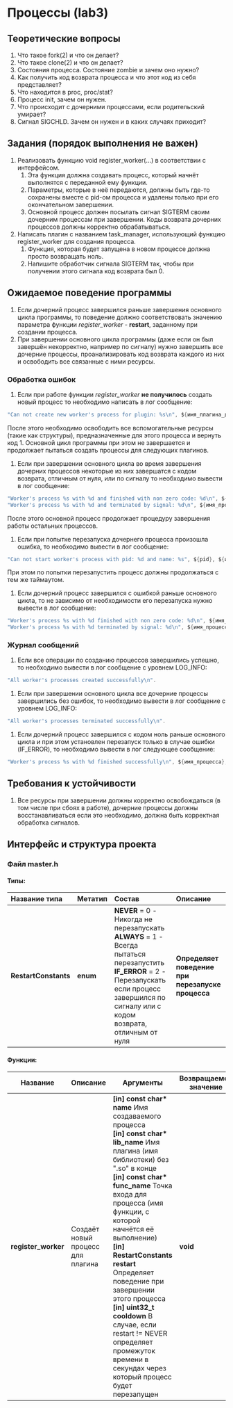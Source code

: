 # Процессы (lab3)

## Теоретические вопросы

1. Что такое fork(2) и что он делает?
1. Что такое clone(2) и что он делает?
1. Состояния процесса. Состояние zombie и зачем оно нужно?
1. Как получить код возврата процесса и что этот код из себя представляет?
1. Что находится в proc, proc/stat?
1. Процесс init, зачем он нужен.
1. Что происходит с дочерними процессами, если родительский умирает?
1. Сигнал SIGCHLD. Зачем он нужен и в каких случаях приходит?

## Задания (порядок выполнения не важен)
1. Реализовать функцию void register_worker(...) в соответствии с интерфейсом.
    1. Эта функция должна создавать процесс, который начнёт выполнятся с переданной ему функции.
    1. Параметры, которые в неё передаются, должны быть где-то сохранены вместе с pid-ом процесса и
        удалены только при его окончательном завершении.
    1. Основной процесс должен посылать сигнал SIGTERM своим дочерним процессам при завершении.
        Коды возврата дочерних процессов должны корректно обрабатываться.
1. Написать плагин с названием task_manager, использующий функцию register_worker для создания процесса.
    1. Функция, которая будет запущена в новом процессе должна просто возвращать ноль.
    1. Напишите обработчик сигнала SIGTERM так, чтобы при получении этого сигнала код возврата был 0.

## Ожидаемое поведение программы

1. Если дочерний процесс завершился раньше завершения основного цикла программы, то поведение должно соответствовать
 значению параметра функции *register_worker* - **restart**, заданному при создании процесса.
1. При завершении основного цикла программы (даже если он был завершён некорректно, например по сигналу) нужно завершить все
 дочерние процессы, проанализировать код возврата каждого из них и освободить все связанные с ними ресурсы.

### Обработка ошибок

1. Если при работе функции *register_worker* **не получилось** создать новый процесс то необходимо написать в лог сообщение:
```C
"Can not create new worker's process for plugin: %s\n", ${имя_плагина_для_которого_создавался_процесс}.
```
После этого необходимо освободить все вспомогательные ресурсы (такие как структуры), предназначенные для этого процесса и
вернуть код 1.
Основной цикл программы при этом не завершается и продолжает пытаться создать процессы для следующих плагинов.
1. Если при завершении основного цикла во время завершения дочерних процессов некоторые из них завершатся с кодом возврата, отличным от нуля, или по сигналу то необходимо вывести в лог сообщение:
```C
"Worker's process %s with %d and finished with non zero code: %d\n", ${имя_процесса}, ${pid}, ${код_завершения} - в случае не нулевого кода,
"Worker's process %s with %d and terminated by signal: %d\n", ${имя_процесса}, ${pid}, ${номер_сигнала} - в случае завершения по сигналу
```
После этого основной процесс продолжает процедуру завершения работы остальных процессов.
1. Если при попытке перезапуска дочернего процесса произошла ошибка, то необходимо вывести в лог сообщение:
```C
"Can not start worker's process with pid: %d and name: %s", ${pid}, ${имя_процесса}
```
При этом по попытки перезапустить процесс должны продолжаться с тем же таймаутом.
1. Если дочерний процесс завершился с ошибкой раньше основного цикла, то не зависимо от необходимости его перезапуска нужно вывести в лог сообщение:
```C
"Worker's process %s with %d finished with non zero code: %d\n", ${имя_процесса}, ${pid}, ${код_завершения} - в случае не нулевого кода,
"Worker's process %s with %d terminated by signal: %d\n", ${имя_процесса}, ${pid}, ${номер_сигнала} - в случае завершения по сигналу
```

### Журнал сообщений

1. Если все операции по созданию процессов завершились успешно, то необходимо вывести в лог сообщение с уровнем LOG_INFO:
```C
"All worker's processes created successfully\n".
```
1. Если при завершении основного цикла все дочерние процессы завершились без ошибок, то необходимо вывести в лог сообщение с уровнем LOG_INFO:
```C
"All worker's processes terminated successfully\n".
```
1. Если дочерний процесс завершился с кодом ноль раньше основного цикла и при этом установлен перезапуск только в случае ошибки (IF_ERROR), то необходимо вывести в лог следующее сообщение:
```C
"Worker's process %s with %d finished successfully\n", ${имя_процесса}, ${pid}
```

## Требования к устойчивости

1. Все ресурсы при завершении должны корректно освобождаться (в том числе при сбоях в работе),
    дочерние процессы должны восстанавливаться если это необходимо, должна быть корректная обработка сигналов.

## Интерфейс и структура проекта

### Файл master.h

#### Типы:

<table>
  <thead>
    <tr>
      <th style="text-align: left;">Название типа</th>
      <th style="text-align: left;">Метатип</th>
      <th style="text-align: left;">Состав</th>
      <th style="text-align: left;">Описание</th>
    </tr>
  </thead>
  <tbody>
    <tr>
      <td style="text-align: left;"><b>RestartConstants</b></td>
      <td style="text-align: left;"><b>enum</b></td>
      <td style="text-align: left;">
        <b>NEVER</b> = 0 - Никогда не перезапускать<br>
        <b>ALWAYS</b> = 1 - Всегда пытаться перезапустить<br>
        <b>IF_ERROR</b> = 2 - Перезапускать если процесс завершился по сигналу или
            с кодом возврата, отличным от нуля
      </td>
      <td style="text-align: left;"><b>Определяет поведение при перезапуске процесса</b></td>
    </tr>
  </tbody>
</table>

#### Функции:

<table>
    <thead>
        <tr>
            <th>Название</th>
            <th>Описание</th>
            <th>Аргументы</th>
            <th>Возвращаемое значение</th>
        </tr>
    </thead>
    <tbody>
        <tr>
            <td><b>register_worker</b></td>
            <td>Создаёт новый процесс для плагина</td>
            <td>
                <b>[in] const char* name</b> Имя создаваемого процесса<br>
                <b>[in] const char* lib_name</b> Имя плагина (имя библиотеки) без ".so" в конце<br>
                <b>[in] const char* func_name</b> Точка входа для процесса (имя функции, с которой начнётся её выполнение)<br>
                <b>[in] RestartConstants restart</b> Определяет поведение при завершении этого процесса<br>
                <b>[in] uint32_t cooldown</b> В случае, если restart != NEVER определяет промежуток времени в секундах
                    через который процесс будет перезапущен
            </td>
            <td><b>void</td>
        </tr>
    </tbody>
</table>
